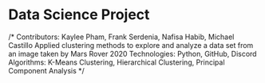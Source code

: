 # Data Science Project
/*
Contributors: Kaylee Pham, Frank Serdenia, Nafisa Habib, Michael Castillo
Applied clustering methods to explore and analyze a data
set from an image taken by Mars Rover 2020
Technologies: Python, GitHub, Discord
Algorithms: K-Means Clustering, Hierarchical Clustering,
Principal Component Analysis
*/
